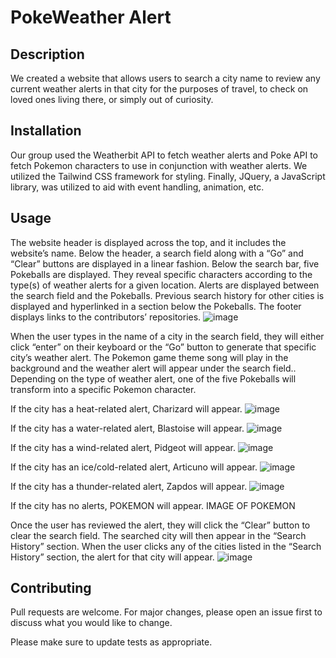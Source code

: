 # PokeWeather Alert

## Description

We created a website that allows users to search a city name to review any current weather alerts in that city for the purposes of travel, to check on loved ones living there, or simply out of curiosity.

## Installation

Our group used the Weatherbit API to fetch weather alerts and Poke API to fetch Pokemon characters to use in conjunction with weather alerts. We utilized the Tailwind CSS framework for styling. Finally, JQuery, a JavaScript library, was utilized to aid with event handling, animation, etc.

## Usage

The website header is displayed across the top, and it includes the website’s name. Below the header, a search field along with a “Go” and “Clear” buttons are displayed in a linear fashion. Below the search bar, five Pokeballs are displayed. They reveal specific characters according to the type(s) of weather alerts for a given location. Alerts are displayed between the search field and the Pokeballs. Previous search history for other cities is displayed and hyperlinked in a section below the Pokeballs. The footer displays links to the contributors’ repositories.
![image](https://github.com/dhl287/weather-on-the-go/assets/133473429/61695787-a8fa-4bb4-a5ac-7ae31a164855)

When the user types in the name of a city in the search field, they will either click “enter” on their keyboard or the “Go” button to generate that specific city’s weather alert. The Pokemon game theme song will play in the background and the weather alert will appear under the search field.. Depending on the type of weather alert, one of the five Pokeballs will transform into a specific Pokemon character. 

If the city has a heat-related alert, Charizard will appear.
![image](https://github.com/dhl287/weather-on-the-go/assets/133473429/7d9a86fd-1195-45e2-8dea-16270746e373)

If the city has a water-related alert, Blastoise will appear.
![image](https://github.com/dhl287/weather-on-the-go/assets/133473429/0d2f1e9f-b950-4386-ba8a-bbf5eac3100a)

If the city has a wind-related alert, Pidgeot will appear.
![image](https://github.com/dhl287/weather-on-the-go/assets/133473429/e1991519-d51c-42a0-bb7c-c688605048a3)

If the city has an ice/cold-related alert, Articuno will appear.
![image](https://github.com/dhl287/weather-on-the-go/assets/133473429/1eda2fde-c1b6-4c88-9005-2e0a63ba82a5)

If the city has a thunder-related alert, Zapdos will appear.
![image](https://github.com/dhl287/weather-on-the-go/assets/133473429/6422f4ce-a6d0-4e05-8ca4-0067030217f0)

If the city has no alerts, POKEMON will appear.
IMAGE OF POKEMON

Once the user has reviewed the alert, they will click the “Clear” button to clear the search field. The searched city will then appear in the “Search History” section. When the user clicks any of the cities listed in the “Search History” section, the alert for that city will appear.
![image](https://github.com/dhl287/weather-on-the-go/assets/133473429/0d5d91b8-b49f-4255-a2a7-55e328c99aa7)

## Contributing

Pull requests are welcome. For major changes, please open an issue first
to discuss what you would like to change.

Please make sure to update tests as appropriate.

